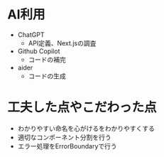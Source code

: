# AI利用

- ChatGPT 
    - API定義、Next.jsの調査
- Github Copilot
    - コードの補完
- aider
    - コードの生成

# 工夫した点やこだわった点

- わかりやすい命名を心がけるをわかりやすくする
- 適切なコンポーネント分割を行う
- エラー処理をErrorBoundaryで行う

